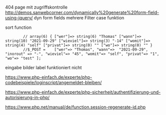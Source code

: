404 page mit zugriffskontrolle
http://demos.sanwebcorner.com/dynamically%20generate%20form-field-using-jquery/ dyn form fields
mehrere Filter case funktion

sort function

            
            // array(6) { ["wer"]=> string(6) "Thomas" ["wann"]=> string(10) "2021-09-29" ["wieviel"]=> string(3) "-14" ["womit"]=> string(4) "self" ["privat"]=> string(0) "" ["wo"]=> string(0) "" }
            //$_POST =    ["wer"=> "Thomas", "wann"=>  "2021-09-29", "inorout" => "-", "wieviel"=> "45", "womit"=> "self", "privat"=> "1", "wo"=> "test" ];

eingabe bilder label funktioniert nicht

https://www.php-einfach.de/experte/php-codebeispiele/loginscript/angemeldet-bleiben/

https://www.php-einfach.de/experte/php-sicherheit/authentifizierung-und-autorisierung-in-php/

https://www.php.net/manual/de/function.session-regenerate-id.php
